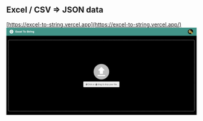 ## Excel / CSV => JSON data

[https://excel-to-string.vercel.app](https://excel-to-string.vercel.app/)
![main](main.png)
